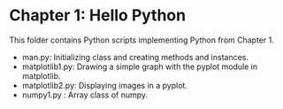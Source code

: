 # Chapter 1: Hello Python
This folder contains Python scripts implementing Python from Chapter 1.
- man.py: Initializing class and creating methods and instances.
- matplotlib1.py: Drawing a simple graph with the pyplot module in matplotlib.
- matplotlib2.py: Displaying images in a pyplot.
- numpy1.py : Array class of numpy.